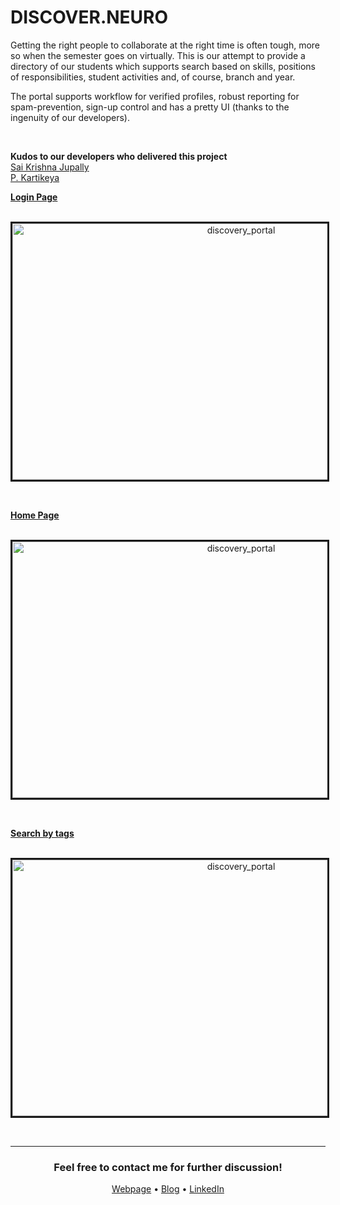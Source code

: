 # DISCOVER.NEURO


Getting the right people to collaborate at the right time is often tough, more so when the semester goes on virtually. This is our attempt to provide a directory of our students which supports search based on skills, positions of responsibilities, student activities and, of course, branch and year.

The portal supports workflow for verified profiles, robust reporting for spam-prevention, sign-up control and has a pretty UI (thanks to the ingenuity of our developers).

<br/>

**Kudos to our developers who delivered this project**
<br/>
[Sai Krishna Jupally](https://www.linkedin.com/in/sai-krishna-jupally-b7050177/)
<br/>
[P. Kartikeya](https://www.linkedin.com/in/kartikeya-pochampalli-29a0a319b/)

**[Login Page](http://discover.iitbbs.live)** 
<br/>
<br/>

<p align="center">
<img src="./assets/loginPage.jpg"
  alt="discovery_portal"
  width="716" height="410" style="border-style: solid">
</p>
<br/>

**[Home Page](http://discover.iitbbs.live)** 
<br/>
<br/>

<p align="center">
<img src="./assets/homePage.jpg"
  alt="discovery_portal"
  width="716" height="410" style="border-style: solid">
</p>
<br/>

**[Search by tags](http://discover.iitbbs.live)** 
<br/>
<br/>

<p align="center">
<img src="./assets/searchPage.jpg"
  alt="discovery_portal"
  width="716" height="410" style="border-style: solid">
</p>
<br/>

---

<h3 align="center">Feel free to contact me for further discussion!</h3>
<p align="center">
  <a href="https://aashaypalliwar.github.io/" target="_blank">Webpage</a> •
  <a href="https://bbs-underscored.github.io/" target="_blank">Blog</a> •
  <a href="https://www.linkedin.com/in/aashay-palliwar/" target="_blank">LinkedIn</a>
</p>
